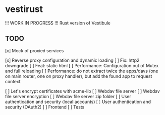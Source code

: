 # vestirust

!!! WORK IN PROGRESS !!! Rust version of Vestibule

## TODO

[x] Mock of proxied services

[x] Reverse proxy configuration and dynamic loading
[ ] Fix: http2 downgrade
[ ] Feat: static html
[ ] Performance: Configuration out of Mutex and full reloading
[ ] Performance: do not extract twice the apps/davs (one on main router, one on proxy handler), but add the found app to request context

[ ] Let's encrypt certificates with acme-lib
[ ] Webdav file server
[ ] Webdav file server encryption
[ ] Webdav file server zip folder
[ ] User authentication and security (local accounts)
[ ] User authentication and security (OAuth2)
[ ] Frontend
[ ] Tests
